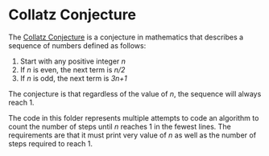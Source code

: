 # Collatz Conjecture

The [Collatz Conjecture](https://en.wikipedia.org/wiki/Collatz_conjecture) is a conjecture in mathematics that describes a sequence of numbers defined as follows:

1. Start with any positive integer *n*
2. If *n* is even, the next term is *n/2*
3. If *n* is odd, the next term is *3n+1*

The conjecture is that regardless of the value of *n*, the sequence will always reach 1.


The code in this folder represents multiple attempts to code an algorithm to count the number of steps until *n* reaches 1 in the fewest lines.
The requirements are that it must print very value of *n* as well as the number of steps required to reach 1.